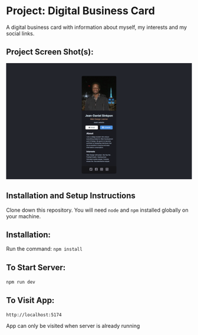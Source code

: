 # Project: Digital Business Card

A digital business card with information about myself, my interests and my social links.

## Project Screen Shot(s):

![alt text](Digital-Card-Screenshot.png) 

## Installation and Setup Instructions

Clone down this repository. You will need `node` and `npm` installed globally on your machine.

## Installation:

Run the command: `npm install`

## To Start Server:

`npm run dev`

## To Visit App:
`http://localhost:5174`

App can only be visited when server is already running

